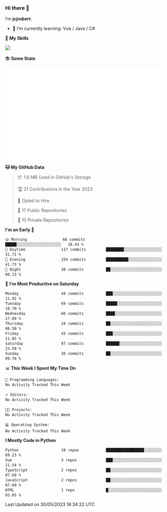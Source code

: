 ### Hi there 👋

I’m **jcjrobert**.

- 🌱 I’m currently learning: Vue / Java / C#

🌟 **My Skills**

![](https://img.shields.io/badge/-Python-3e74a2?style=flat-square&logo=Python&logoColor=fff)

📚 **Some Stats**

![](https://github.com/jcjrobert/github-stats/blob/master/generated/overview.svg)

<!--START_SECTION:waka-->
**🐱 My GitHub Data** 

> 📦 1.6 MB Used in GitHub's Storage 
 > 
> 🏆 21 Contributions in the Year 2023
 > 
> 💼 Opted to Hire
 > 
> 📜 17 Public Repositories 
 > 
> 🔑 10 Private Repositories 
 > 
**I'm an Early 🐤** 

```text
🌞 Morning                68 commits          █████░░░░░░░░░░░░░░░░░░░░   18.43 % 
🌆 Daytime                117 commits         ████████░░░░░░░░░░░░░░░░░   31.71 % 
🌃 Evening                154 commits         ██████████░░░░░░░░░░░░░░░   41.73 % 
🌙 Night                  30 commits          ██░░░░░░░░░░░░░░░░░░░░░░░   08.13 % 
```
📅 **I'm Most Productive on Saturday** 

```text
Monday                   44 commits          ███░░░░░░░░░░░░░░░░░░░░░░   11.92 % 
Tuesday                  69 commits          █████░░░░░░░░░░░░░░░░░░░░   18.70 % 
Wednesday                66 commits          ████░░░░░░░░░░░░░░░░░░░░░   17.89 % 
Thursday                 24 commits          ██░░░░░░░░░░░░░░░░░░░░░░░   06.50 % 
Friday                   43 commits          ███░░░░░░░░░░░░░░░░░░░░░░   11.65 % 
Saturday                 87 commits          ██████░░░░░░░░░░░░░░░░░░░   23.58 % 
Sunday                   36 commits          ██░░░░░░░░░░░░░░░░░░░░░░░   09.76 % 
```


📊 **This Week I Spent My Time On** 

```text
💬 Programming Languages: 
No Activity Tracked This Week

🔥 Editors: 
No Activity Tracked This Week

🐱‍💻 Projects: 
No Activity Tracked This Week

💻 Operating System: 
No Activity Tracked This Week
```

**I Mostly Code in Python** 

```text
Python                   18 repos            █████████████████░░░░░░░░   69.23 % 
Vue                      3 repos             ███░░░░░░░░░░░░░░░░░░░░░░   11.54 % 
TypeScript               2 repos             ██░░░░░░░░░░░░░░░░░░░░░░░   07.69 % 
JavaScript               2 repos             ██░░░░░░░░░░░░░░░░░░░░░░░   07.69 % 
HTML                     1 repo              █░░░░░░░░░░░░░░░░░░░░░░░░   03.85 % 
```




 Last Updated on 30/05/2023 18:34:22 UTC
<!--END_SECTION:waka-->
